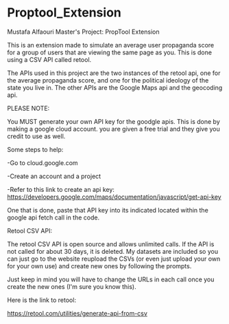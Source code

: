 # Proptool_Extension
Mustafa Alfaouri Master's Project: PropTool Extension

This is an extension made to simulate an average user propaganda score for a group of users that are viewing the same page as you. This is done using a CSV API called retool.

The APIs used in this project are the two instances of the retool api, one for the average propaganda score, and one for the political ideology of the state you live in. The other APIs are the Google Maps api and the geocoding api.

PLEASE NOTE:

You MUST generate your own API key for the goodgle apis. This is done by making a google cloud account. you are given a free trial and they give you credit to use as well.

Some steps to help: 

-Go to cloud.google.com

-Create an account and a project

-Refer to this link to create an api key: https://developers.google.com/maps/documentation/javascript/get-api-key

One that is done, paste that API key into its indicated located within the google api fetch call in the code.

Retool CSV API:

The retool CSV API is open source and allows unlimited calls. If the API is not called for about 30 days, it is deleted. My datasets are included so you can just go to the website reupload the CSVs (or even just upload your own for your own use) and create new ones by following the prompts.

Just keep in mind you will have to change the URLs in each call once you create the new ones (I'm sure you know this).

Here is the link to retool:

https://retool.com/utilities/generate-api-from-csv

